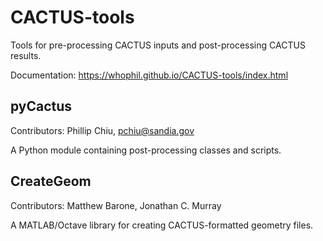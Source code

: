 CACTUS-tools
============
Tools for pre-processing CACTUS inputs and post-processing CACTUS results.

Documentation: https://whophil.github.io/CACTUS-tools/index.html

## pyCactus
Contributors: Phillip Chiu, pchiu@sandia.gov

A Python module containing post-processing classes and scripts.

## CreateGeom
Contributors: Matthew Barone, Jonathan C. Murray

A MATLAB/Octave library for creating CACTUS-formatted geometry files.
